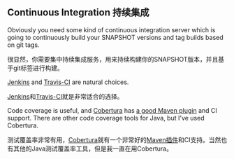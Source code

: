 ## Continuous Integration 持续集成

Obviously you need some kind of continuous integration server which is going
to continuously build your SNAPSHOT versions and tag builds based on git tags.

很显然，你需要集中持续集成服务，用来持续构建你的SNAPSHOT版本，并且基于git标签进行构建。

[Jenkins][jenkins] and [Travis-CI][travis] are natural choices.

[Jenkins][jenkins]和[Travis-CI][travis]就是非常适合的选择。

Code coverage is useful, and [Cobertura][cobertura] has
[a good Maven plugin][coberturamaven] and CI support. There are other code
coverage tools for Java, but I've used Cobertura.

测试覆盖率非常有用，[Cobertura][cobertura]就有一个非常好的[Maven插件][coberturamaven]和CI支持。当然也有其他的Java测试覆盖率工具，但是我一直在用Cobertura。

[jenkins]: http://jenkins-ci.org/
[travis]: https://travis-ci.org/
[cobertura]: http://cobertura.github.io/cobertura/
[coberturamaven]: http://mojo.codehaus.org/cobertura-maven-plugin/usage.html